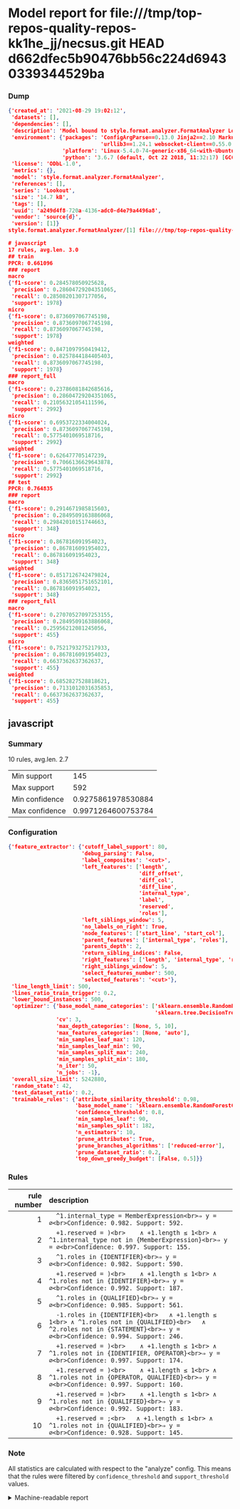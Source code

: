 # Model report for file:///tmp/top-repos-quality-repos-kk1he_jj/necsus.git HEAD d662dfec5b90476bb56c224d69430339344529ba

### Dump

```json
{'created_at': '2021-08-29 19:02:12',
 'datasets': [],
 'dependencies': [],
 'description': 'Model bound to style.format.analyzer.FormatAnalyzer Lookout analyzer.',
 'environment': {'packages': 'ConfigArgParse==0.13.0 Jinja2==2.10 MarkupSafe==1.1.1 PyStemmer==1.3.0 PyYAML==5.1 Pympler==0.5 SQLAlchemy==1.2.10 SQLAlchemy-Utils==0.33.3 asdf==2.3.2 bblfsh==2.12.7 boto==2.49.0 boto3==1.9.130 botocore==1.12.130 cachetools==2.0.1 certifi==2019.3.9 chardet==3.0.4 clint==0.5.1 docker==3.7.0 docker-pycreds==0.4.0 dulwich==0.19.11 grpcio==1.19.0 grpcio-tools==1.19.0 humanfriendly==4.16.1 humanize==0.5.1 idna==2.8 jmespath==0.9.4 jsonschema==2.6.0 lookout-sdk==0.4.1 lookout-sdk-ml==0.19.0 lookout-style==0.2.0 lz4==2.1.6 modelforge==0.12.1 numpy==1.16.2 packaging==19.0 pandas==0.22.0 pip==19.0.3 protobuf==3.7.0 psycopg2-binary==2.7.5 pygtrie==2.3 pyparsing==2.3.1 python-dateutil==2.8.0 python-igraph==0.7.1.post6 pytz==2019.1 requests==2.21.0 requirements-parser==0.2.0 scikit-learn==0.20.1 scikit-optimize==0.5.2 scipy==1.2.1 semantic-version==2.6.0 setuptools==40.8.0 six==1.12.0 smart-open==1.8.1 sourced-ml==0.8.2 spdx==2.5.0 stringcase==1.2.0 tabulate==0.8.2 tqdm==4.31.1 '
                             'urllib3==1.24.1 websocket-client==0.55.0 xxhash==1.3.0',
                 'platform': 'Linux-5.4.0-74-generic-x86_64-with-Ubuntu-18.04-bionic',
                 'python': '3.6.7 (default, Oct 22 2018, 11:32:17) [GCC 8.2.0]'},
 'license': 'ODbL-1.0',
 'metrics': {},
 'model': 'style.format.analyzer.FormatAnalyzer',
 'references': [],
 'series': 'Lookout',
 'size': '14.7 kB',
 'tags': [],
 'uuid': 'a249d4f8-720a-4136-adc0-d4e79a4496a8',
 'vendor': 'source{d}',
 'version': [1]}
style.format.analyzer.FormatAnalyzer/[1] file:///tmp/top-repos-quality-repos-kk1he_jj/necsus.git d662dfec5b90476bb56c224d69430339344529ba

# javascript
17 rules, avg.len. 3.0
## train
PPCR: 0.661096
### report
macro
{'f1-score': 0.284578050925628,
 'precision': 0.28604729204351065,
 'recall': 0.28508201307177056,
 'support': 1978}
micro
{'f1-score': 0.8736097067745198,
 'precision': 0.8736097067745198,
 'recall': 0.8736097067745198,
 'support': 1978}
weighted
{'f1-score': 0.8471097950419412,
 'precision': 0.8257844184405403,
 'recall': 0.8736097067745198,
 'support': 1978}
### report_full
macro
{'f1-score': 0.23786081842685616,
 'precision': 0.28604729204351065,
 'recall': 0.21056321054111596,
 'support': 2992}
micro
{'f1-score': 0.6953722334004024,
 'precision': 0.8736097067745198,
 'recall': 0.5775401069518716,
 'support': 2992}
weighted
{'f1-score': 0.626477705147239,
 'precision': 0.7066136629643878,
 'recall': 0.5775401069518716,
 'support': 2992}
## test
PPCR: 0.764835
### report
macro
{'f1-score': 0.2914671985815603,
 'precision': 0.2849509163886068,
 'recall': 0.29842010151744663,
 'support': 348}
micro
{'f1-score': 0.867816091954023,
 'precision': 0.867816091954023,
 'recall': 0.867816091954023,
 'support': 348}
weighted
{'f1-score': 0.8517126742479824,
 'precision': 0.8365051751652101,
 'recall': 0.867816091954023,
 'support': 348}
### report_full
macro
{'f1-score': 0.27070527097253155,
 'precision': 0.2849509163886068,
 'recall': 0.25956212081245056,
 'support': 455}
micro
{'f1-score': 0.7521793275217933,
 'precision': 0.867816091954023,
 'recall': 0.6637362637362637,
 'support': 455}
weighted
{'f1-score': 0.6852827528818621,
 'precision': 0.7131012031635853,
 'recall': 0.6637362637362637,
 'support': 455}
```

## javascript
### Summary
10 rules, avg.len. 2.7

| | |
|-|-|
|Min support|145|
|Max support|592|
|Min confidence|0.9275861978530884|
|Max confidence|0.9971264600753784|

### Configuration

```json
{'feature_extractor': {'cutoff_label_support': 80,
                       'debug_parsing': False,
                       'label_composites': '<cut>',
                       'left_features': ['length',
                                         'diff_offset',
                                         'diff_col',
                                         'diff_line',
                                         'internal_type',
                                         'label',
                                         'reserved',
                                         'roles'],
                       'left_siblings_window': 5,
                       'no_labels_on_right': True,
                       'node_features': ['start_line', 'start_col'],
                       'parent_features': ['internal_type', 'roles'],
                       'parents_depth': 2,
                       'return_sibling_indices': False,
                       'right_features': ['length', 'internal_type', 'reserved', 'roles'],
                       'right_siblings_window': 5,
                       'select_features_number': 500,
                       'selected_features': '<cut>'},
 'line_length_limit': 500,
 'lines_ratio_train_trigger': 0.2,
 'lower_bound_instances': 500,
 'optimizer': {'base_model_name_categories': ['sklearn.ensemble.RandomForestClassifier',
                                              'sklearn.tree.DecisionTreeClassifier'],
               'cv': 3,
               'max_depth_categories': [None, 5, 10],
               'max_features_categories': [None, 'auto'],
               'min_samples_leaf_max': 120,
               'min_samples_leaf_min': 90,
               'min_samples_split_max': 240,
               'min_samples_split_min': 180,
               'n_iter': 50,
               'n_jobs': -1},
 'overall_size_limit': 5242880,
 'random_state': 42,
 'test_dataset_ratio': 0.2,
 'trainable_rules': {'attribute_similarity_threshold': 0.98,
                     'base_model_name': 'sklearn.ensemble.RandomForestClassifier',
                     'confidence_threshold': 0.8,
                     'min_samples_leaf': 90,
                     'min_samples_split': 182,
                     'n_estimators': 10,
                     'prune_attributes': True,
                     'prune_branches_algorithms': ['reduced-error'],
                     'prune_dataset_ratio': 0.2,
                     'top_down_greedy_budget': [False, 0.5]}}
```

### Rules

| rule number | description |
|----:|:-----|
| 1 | `  ^1.internal_type = MemberExpression<br>⇒ y = ∅<br>Confidence: 0.982. Support: 592.` |
| 2 | `  +1.reserved = )<br>	∧ +1.length ≤ 1<br>	∧ ^1.internal_type not in {MemberExpression}<br>⇒ y = ∅<br>Confidence: 0.997. Support: 155.` |
| 3 | `  ^1.roles in {IDENTIFIER}<br>⇒ y = ∅<br>Confidence: 0.982. Support: 590.` |
| 4 | `  +1.reserved = )<br>	∧ +1.length ≤ 1<br>	∧ ^1.roles not in {IDENTIFIER}<br>⇒ y = ∅<br>Confidence: 0.992. Support: 187.` |
| 5 | `  ^1.roles in {QUALIFIED}<br>⇒ y = ∅<br>Confidence: 0.985. Support: 561.` |
| 6 | `  -1.roles in {IDENTIFIER}<br>	∧ +1.length ≤ 1<br>	∧ ^1.roles not in {QUALIFIED}<br>	∧ ^2.roles not in {STATEMENT}<br>⇒ y = ∅<br>Confidence: 0.994. Support: 246.` |
| 7 | `  +1.reserved = )<br>	∧ +1.length ≤ 1<br>	∧ ^1.roles not in {IDENTIFIER, OPERATOR}<br>⇒ y = ∅<br>Confidence: 0.997. Support: 174.` |
| 8 | `  +1.reserved = )<br>	∧ +1.length ≤ 1<br>	∧ ^1.roles not in {OPERATOR, QUALIFIED}<br>⇒ y = ∅<br>Confidence: 0.997. Support: 160.` |
| 9 | `  +1.reserved = )<br>	∧ +1.length ≤ 1<br>	∧ ^1.roles not in {QUALIFIED}<br>⇒ y = ∅<br>Confidence: 0.992. Support: 183.` |
| 10 | `  +1.reserved = ;<br>	∧ +1.length ≤ 1<br>	∧ ^1.roles not in {QUALIFIED}<br>⇒ y = ∅<br>Confidence: 0.928. Support: 145.` |

### Note
All statistics are calculated with respect to the "analyze" config. This means that the rules were filtered by
`confidence_threshold` and `support_threshold` values.

<details>
    <summary>Machine-readable report</summary>
```json
{"javascript": {"avg_rule_len": 2.7, "max_conf": 0.9971264600753784, "max_support": 592, "min_conf": 0.9275861978530884, "min_support": 145, "num_rules": 10}}
```
</details>
